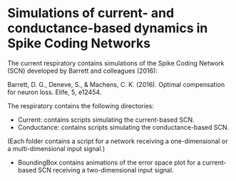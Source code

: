 # Simulations of current- and conductance-based dynamics in Spike Coding Networks
The current respiratory contains simulations of the Spike Coding Network (SCN) developed by Barrett and colleagues (2016):

Barrett, D. G., Deneve, S., & Machens, C. K. (2016). Optimal compensation for neuron loss. Elife, 5, e12454.

The respiratory contains the following directories:
- Current: contains scripts simulating the current-based SCN.
- Conductance: contains scripts simulating the conductance-based SCN.

(Each folder contains a script for a network receiving a one-dimensional or a multi-dimensional input signal.)

- BoundingBox contains animations of the error space plot for a current-based SCN receiving a two-dimensional input signal.
